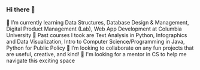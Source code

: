 ### Hi there 👋
🌱 I’m currently learning Data Structures, Database Design & Management, Digital Product Management (Lab), Web App Development at Columbia University
📖 Past courses I took are Text Analysis in Python, Infographics and Data Visualization, Intro to Computer Science/Programming in Java, Python for Public Policy
👯 I’m looking to collaborate on any fun projects that are useful, creative, and kind!
:apple: I'm looking for a mentor in CS to help me navigate this exciting space
<!--
**grace0607/grace0607** is a ✨ _special_ ✨ repository because its `README.md` (this file) appears on your GitHub profile.

Here are some ideas to get you started:

- 🔭 I’m currently working on ...
- 🌱 I’m currently learning ...
- 👯 I’m looking to collaborate on ...
- 🤔 I’m looking for help with ...
- 💬 Ask me about ...
- 📫 How to reach me: ...
- 😄 Pronouns: ...
- ⚡ Fun fact: ...
-->
